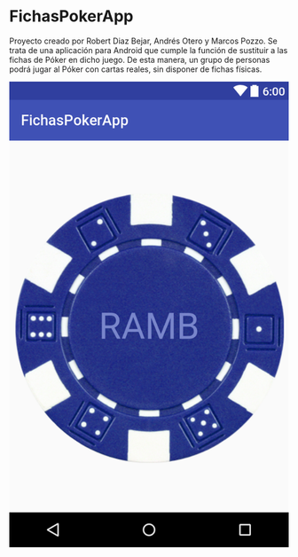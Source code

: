 # FichasPokerApp

Proyecto creado por Robert Diaz Bejar, Andrés Otero y Marcos Pozzo.
Se trata de una aplicación para Android que cumple la función de sustituir a las fichas de Póker en dicho juego.
De esta manera, un grupo de personas podrá jugar al Póker con cartas reales, sin disponer de fichas físicas.

![alt tag](https://raw.githubusercontent.com/robertdb/FichasPokerApp/master/app/src/main/res/drawable/layout2017_01_18_005732.png)
